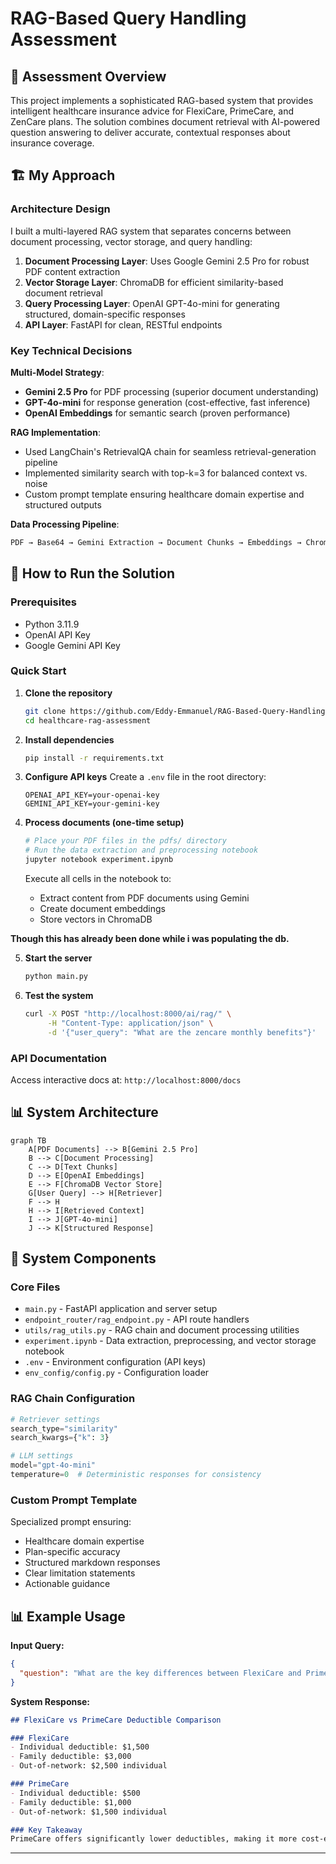 # RAG-Based Query Handling Assessment

## 🎯 Assessment Overview

This project implements a sophisticated RAG-based system that provides intelligent healthcare insurance advice for FlexiCare, PrimeCare, and ZenCare plans. The solution combines document retrieval with AI-powered question answering to deliver accurate, contextual responses about insurance coverage.

## 🏗️ My Approach

### Architecture Design
I built a multi-layered RAG system that separates concerns between document processing, vector storage, and query handling:

1. **Document Processing Layer**: Uses Google Gemini 2.5 Pro for robust PDF content extraction
2. **Vector Storage Layer**: ChromaDB for efficient similarity-based document retrieval  
3. **Query Processing Layer**: OpenAI GPT-4o-mini for generating structured, domain-specific responses
4. **API Layer**: FastAPI for clean, RESTful endpoints

### Key Technical Decisions

**Multi-Model Strategy**: 
- **Gemini 2.5 Pro** for PDF processing (superior document understanding)
- **GPT-4o-mini** for response generation (cost-effective, fast inference)
- **OpenAI Embeddings** for semantic search (proven performance)

**RAG Implementation**:
- Used LangChain's RetrievalQA chain for seamless retrieval-generation pipeline
- Implemented similarity search with top-k=3 for balanced context vs. noise
- Custom prompt template ensuring healthcare domain expertise and structured outputs

**Data Processing Pipeline**:
```python
PDF → Base64 → Gemini Extraction → Document Chunks → Embeddings → ChromaDB
```

## 🚀 How to Run the Solution

### Prerequisites
- Python 3.11.9
- OpenAI API Key
- Google Gemini API Key

### Quick Start

1. **Clone the repository**
   ```bash
   git clone https://github.com/Eddy-Emmanuel/RAG-Based-Query-Handling.git
   cd healthcare-rag-assessment
   ```

2. **Install dependencies**
   ```bash
   pip install -r requirements.txt
   ```

3. **Configure API keys**
   Create a `.env` file in the root directory:
   ```env
   OPENAI_API_KEY=your-openai-key
   GEMINI_API_KEY=your-gemini-key
   ```

4. **Process documents (one-time setup)**
   ```bash
   # Place your PDF files in the pdfs/ directory
   # Run the data extraction and preprocessing notebook
   jupyter notebook experiment.ipynb
   ```
   Execute all cells in the notebook to:
   - Extract content from PDF documents using Gemini
   - Create document embeddings
   - Store vectors in ChromaDB
     
**Though this has already been done while i was populating the db.**

5. **Start the server**
   ```bash
   python main.py
   ```

6. **Test the system**
   ```bash
   curl -X POST "http://localhost:8000/ai/rag/" \
        -H "Content-Type: application/json" \
        -d '{"user_query": "What are the zencare monthly benefits"}'
   ```

### API Documentation
Access interactive docs at: `http://localhost:8000/docs`

## 📊 System Architecture
```mermaid
graph TB
    A[PDF Documents] --> B[Gemini 2.5 Pro]
    B --> C[Document Processing]
    C --> D[Text Chunks]
    D --> E[OpenAI Embeddings]
    E --> F[ChromaDB Vector Store]
    G[User Query] --> H[Retriever]
    F --> H
    H --> I[Retrieved Context]
    I --> J[GPT-4o-mini]
    J --> K[Structured Response]
```

## 🔧 System Components

### Core Files
- `main.py` - FastAPI application and server setup
- `endpoint_router/rag_endpoint.py` - API route handlers
- `utils/rag_utils.py` - RAG chain and document processing utilities
- `experiment.ipynb` - Data extraction, preprocessing, and vector storage notebook
- `.env` - Environment configuration (API keys)
- `env_config/config.py` - Configuration loader

### RAG Chain Configuration
```python
# Retriever settings
search_type="similarity"
search_kwargs={"k": 3}

# LLM settings  
model="gpt-4o-mini"
temperature=0  # Deterministic responses for consistency
```

### Custom Prompt Template
Specialized prompt ensuring:
- Healthcare domain expertise
- Plan-specific accuracy
- Structured markdown responses
- Clear limitation statements
- Actionable guidance

## 📊 Example Usage

**Input Query:**
```json
{
  "question": "What are the key differences between FlexiCare and PrimeCare deductibles?"
}
```

**System Response:**
```markdown
## FlexiCare vs PrimeCare Deductible Comparison

### FlexiCare
- Individual deductible: $1,500
- Family deductible: $3,000
- Out-of-network: $2,500 individual

### PrimeCare  
- Individual deductible: $500
- Family deductible: $1,000
- Out-of-network: $1,500 individual

### Key Takeaway
PrimeCare offers significantly lower deductibles, making it more cost-effective for frequent healthcare users.
```
---

